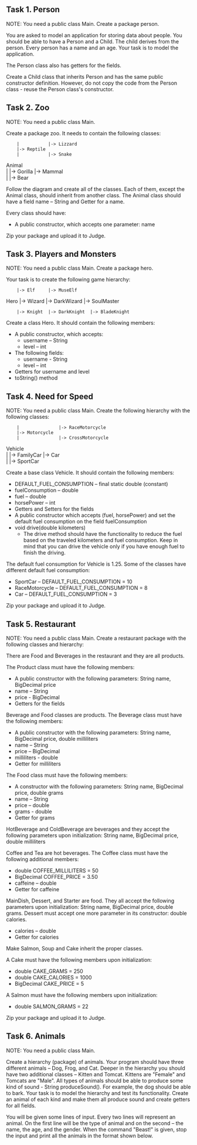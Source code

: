 ## Task 1. Person

NOTE: You need a public class Main. Create a package person.

You are asked to model an application for storing data about people. You should be able to have a Person and a Child. The child derives from the person. Every person has a name and an age. Your task is to model the application.

The Person class also has getters for the fields.

Create a Child class that inherits Person and has the same public constructor definition. However, do not copy the code from the Person class - reuse the Person class's constructor.



## Task 2. Zoo

NOTE: You need a public class Main.

Create a package zoo. It needs to contain the following classes:

		|			|-> Lizzard
		|-> Reptile 
		|			|-> Snake
Animal  				
		|			|-> Gorilla
		|-> Mammal  
		|			|-> Bear

Follow the diagram and create all of the classes. Each of them, except the Animal class, should inherit from another class. The Animal class should have a field name – String and Getter for a name.

Every class should have:
- A public constructor, which accepts one parameter: name

Zip your package and upload it to Judge.



## Task 3. Players and Monsters

NOTE: You need a public class Main. Create a package hero.

Your task is to create the following game hierarchy:

		|-> Elf     |-> MuseElf
  						
Hero	|-> Wizard  |-> DarkWizard  |-> SoulMaster
				
		|-> Knight  |-> DarkKnight  |-> BladeKnight
		
Create a class Hero. It should contain the following members:
- A public constructor, which accepts:
	- username – String
	- level – int
- The following fields:
	- username - String
	- level – int
- Getters for username and level
- toString() method



## Task 4. Need for Speed

NOTE: You need a public class Main. Create the following hierarchy with the following classes:

		|				|-> RaceMotorcycle
		|-> Motorcycle 
		|				|-> CrossMotorcycle
Vehicle  				
		|				|-> FamilyCar
		|-> Car  
		|				|-> SportCar

Create a base class Vehicle. It should contain the following members:
- DEFAULT_FUEL_CONSUMPTION – final static double (constant)
- fuelConsumption – double
- fuel – double
- horsePower – int
- Getters and Setters for the fields
- A public constructor which accepts (fuel, horsePower) and set the default fuel consumption on the field fuelConsumption
- void drive(double kilometers)
	- The drive method should have the functionality to reduce the fuel based on the traveled kilometers and fuel consumption. Keep in mind that you can drive the vehicle only if you have enough fuel to finish the driving.

The default fuel consumption for Vehicle is 1.25. Some of the classes have different default fuel consumption:
- SportCar – DEFAULT_FUEL_CONSUMPTION = 10
- RaceMotorcycle – DEFAULT_FUEL_CONSUMPTION = 8
- Car – DEFAULT_FUEL_CONSUMPTION = 3

Zip your package and upload it to Judge.



## Task 5. Restaurant

NOTE: You need a public class Main. Create a restaurant package with the following classes and hierarchy:

There are Food and Beverages in the restaurant and they are all products.

The Product class must have the following members:
- A public constructor with the following parameters: String name, BigDecimal price
- name – String
- price - BigDecimal
- Getters for the fields

Beverage and Food classes are products. The Beverage class must have the following members:
- A public constructor with the following parameters: String name, BigDecimal price, double milliliters
- name – String
- price – BigDecimal
- milliliters - double
- Getter for milliliters

The Food class must have the following members:
- A constructor with the following parameters: String name, BigDecimal price, double grams
- name – String
- price – double
- grams - double
- Getter for grams

HotBeverage and ColdBeverage are beverages and they accept the following parameters upon initialization: String name, BigDecimal price, double milliliters

Coffee and Tea are hot beverages. The Coffee class must have the following additional members:
- double COFFEE_MILLILITERS = 50
- BigDecimal COFFEE_PRICE = 3.50
- caffeine – double
- Getter for caffeine

MainDish, Dessert, and Starter are food. They all accept the following parameters upon initialization: String name, BigDecimal price, double grams. Dessert must accept one more parameter in its constructor: double calories.
- calories – double
- Getter for calories

Make Salmon, Soup and Cake inherit the proper classes.

A Cake must have the following members upon initialization:
- double CAKE_GRAMS = 250
- double CAKE_CALORIES = 1000
- BigDecimal CAKE_PRICE = 5

A Salmon must have the following members upon initialization:
- double SALMON_GRAMS = 22

Zip your package and upload it to Judge.



## Task 6. Animals

NOTE: You need a public class Main.

Create a hierarchy (package) of animals. Your program should have three different animals – Dog, Frog, and Cat. Deeper in the hierarchy you should have two additional classes – Kitten and Tomcat. Kittens are "Female" and Tomcats are "Male". All types of animals should be able to produce some kind of sound - String produceSound(). For example, the dog should be able to bark. Your task is to model the hierarchy and test its functionality. Create an animal of each kind and make them all produce sound and create getters for all fields.

You will be given some lines of input. Every two lines will represent an animal. On the first line will be the type of animal and on the second – the name, the age, and the gender. When the command "Beast!" is given, stop the input and print all the animals in the format shown below.		